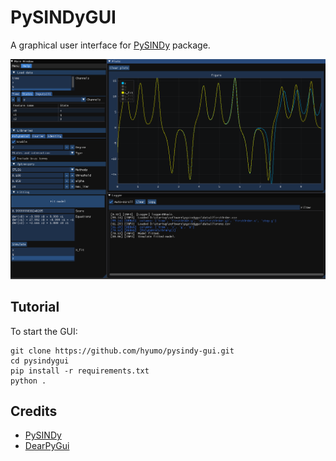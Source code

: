 
# PySINDyGUI

A graphical user interface for [PySINDy](https://github.com/dynamicslab/pysindy) package.

![Snapshot](./images/snapshot.png)

## Tutorial

To start the GUI:
```
git clone https://github.com/hyumo/pysindy-gui.git
cd pysindygui
pip install -r requirements.txt
python .
```

## Credits
- [PySINDy](https://github.com/dynamicslab/pysindy)
- [DearPyGui](https://github.com/hoffstadt/DearPyGui)